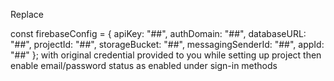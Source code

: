Replace 

const firebaseConfig = 
{
	  apiKey: "##",
	  authDomain: "##",
	  databaseURL: "##",
	  projectId: "##",
	  storageBucket: "##",
	  messagingSenderId: "##",
	  appId: "##"
	};
 with original credential provided to you while setting up project
 then enable email/password status as enabled under sign-in methods
